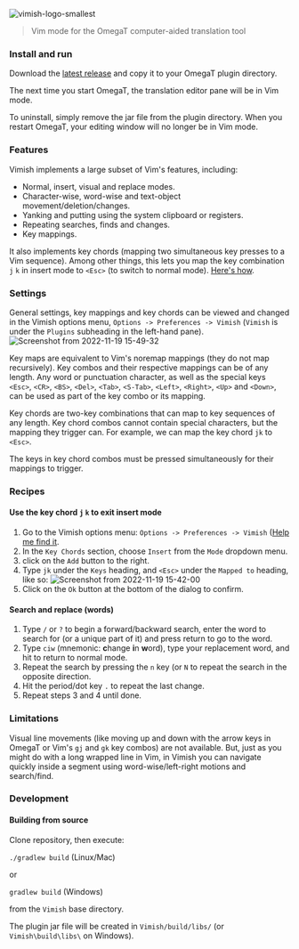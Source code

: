 ![vimish-logo-smallest](https://user-images.githubusercontent.com/54257961/202854465-e35f6d86-a77d-4397-b8be-4699b79e7fbb.png)

> Vim mode for the OmegaT computer-aided translation tool

### Install and run
Download the [latest release](https://github.com/npizzigati/Vimish/releases/latest) and copy it to your OmegaT plugin directory.

The next time you start OmegaT, the translation editor pane will be in Vim mode.

To uninstall, simply remove the jar file from the plugin directory. When you restart OmegaT, your editing window will no longer be in Vim mode.

### Features
Vimish implements a large subset of Vim's features, including:
- Normal, insert, visual and replace modes.
- Character-wise, word-wise and text-object movement/deletion/changes.
- Yanking and putting using the system clipboard or registers.
- Repeating searches, finds and changes.
- Key mappings.

It also implements key chords (mapping two simultaneous key presses to a Vim sequence). Among other things, this lets you map the key combination `j` `k` in insert mode to `<Esc>` (to switch to normal mode). [Here's how](#recipes).

### Settings
General settings, key mappings and key chords can be viewed and changed in the Vimish options menu, `Options -> Preferences -> Vimish` (`Vimish` is under the `Plugins` subheading in the left-hand pane).
![Screenshot from 2022-11-19 15-49-32](https://user-images.githubusercontent.com/54257961/202873015-c68e3637-8683-4c3f-9146-7e83e84b78a0.png)

Key maps are equivalent to Vim's noremap mappings (they do not map recursively). Key combos and their respective mappings can be of any length. Any word or punctuation character, as well as the special keys `<Esc>`, `<CR>`, `<BS>`, `<Del>`, `<Tab>`, `<S-Tab>`, `<Left>`, `<Right>`, `<Up>` and `<Down>`, can be used as part of the key combo or its mapping. 

Key chords are two-key combinations that can map to key sequences of any length. Key chord combos cannot contain special characters, but the mapping they trigger can. For example, we can map the key chord `jk` to `<Esc>`. 

The keys in key chord combos must be pressed simultaneously for their mappings to trigger.

### Recipes
#### Use the key chord `j` `k` to exit insert mode
1. Go to the Vimish options menu: `Options -> Preferences -> Vimish` ([Help me find it](#Settings).
2. In the `Key Chords` section, choose `Insert` from the `Mode` dropdown menu.
3. click on the `Add` button to the right.
4. Type `jk` under the `Keys` heading, and `<Esc>` under the `Mapped to` heading, like so:
![Screenshot from 2022-11-19 15-42-00](https://user-images.githubusercontent.com/54257961/202872736-9007c772-1c7a-4f53-89b5-4f8b6840fc4d.png)
5. Click on the `Ok` button at the bottom of the dialog to confirm.

#### Search and replace (words)
1. Type `/` or `?` to begin a forward/backward search, enter the word to search for (or a unique part of it) and press return to go to the word.
2. Type `ciw` (mnemonic: **c**hange **i**n **w**ord), type your replacement word, and hit <Esc> to return to normal mode.
3. Repeat the search by pressing the `n` key (or `N` to repeat the search in the opposite direction.
4. Hit the period/dot key `.` to repeat the last change.
5. Repeat steps 3 and 4 until done.

### Limitations
Visual line movements (like moving up and down with the arrow keys in OmegaT or Vim's `gj` and `gk` key combos) are not available. But, just as you might do with a long wrapped line in Vim, in Vimish you can navigate quickly inside a segment using word-wise/left-right motions and search/find.

### Development 
#### Building from source
Clone repository, then execute:

`./gradlew build` (Linux/Mac)

or

`gradlew build` (Windows)

from the `Vimish` base directory.

The plugin jar file will be created in `Vimish/build/libs/` (or `Vimish\build\libs\` on Windows).
